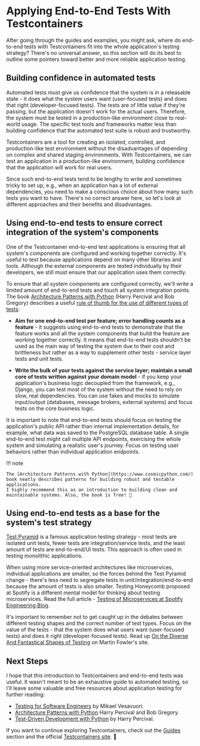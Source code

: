# Applying End-to-End Tests With Testcontainers

After going through the guides and examples, you might ask, where do end-to-end tests with Testcontainers fit into the whole application's testing strategy?
There's no universal answer, so this section will do its best to outline some pointers toward better and more reliable application testing.

## Building confidence in automated tests

Automated tests must give us confidence that the system is in a releasable state -
it does what the system users want (user-focused tests) and does that right (developer-focused tests).
The tests are of little value if they're passing, but the application doesn't work for the actual users.
Therefore, the system must be tested in a production-like environment close to real-world usage.
The specific test tools and frameworks matter less than building confidence that the automated test suite is robust and trustworthy.

Testcontainers are a tool for creating an isolated, controlled, and production-like test environment
without the disadvantages of depending on complex and shared staging environments.
With Testcontainers, we can test an application in a production-like environment, building confidence that the application will work for real users.

Since such end-to-end tests tend to be lengthy to write and sometimes tricky to set up,
e.g., when an application has a lot of external dependencies, you need to make a conscious choice about how many such tests you want to have.
There's no correct answer here, so let's look at different approaches and their benefits and disadvantages.

## Using end-to-end tests to ensure correct integration of the system's components

One of the Testcontainer end-to-end test applications is ensuring that all system's components are configured and working together correctly.
It's useful to test because applications depend on many other libraries and tools.
Although the external components are tested individually by their developers, we still must ensure that our application uses them correctly.

To ensure that all system components are configured correctly, we'll write a limited amount of end-to-end tests and touch all system integration points.
The book [Architecture Patterns with Python](https://www.cosmicpython.com/) (Harry Percival and Bob Gregory)
describes a useful [rule of thumb for the use of different types of tests](https://www.cosmicpython.com/book/chapter_05_high_gear_low_gear.html#types_of_test_rules_of_thumb):

- **Aim for one end-to-end test per feature; error handling counts as a feature** - it suggests using end-to-end tests to demonstrate that the feature works
  and all the system components that build the feature are working together correctly.
  It means that end-to-end tests shouldn't be used as the main way of testing the system due to their cost and brittleness
  but rather as a way to supplement other tests - service layer tests and unit tests.

- **Write the bulk of your tests against the service layer; maintain a small core of tests written against your domain model** -
  if you keep your application's business logic decoupled from the framework, e.g., Django,
  you can test most of the system without the need to rely on slow, real dependencies.
  You can use fakes and mocks to simulate input/output (databases, message brokers, external systems) and focus tests on the core business logic.

It is important to note that end-to-end tests should focus on testing the application's public API rather than internal implementation details,
for example, what data was saved to the PostgreSQL database table. A single end-to-end test might call multiple API endpoints,
exercising the whole system and simulating a realistic user's journey. Focus on testing user behaviors rather than individual application endpoints.

!!! note

    The [Architecture Patterns with Python](https://www.cosmicpython.com/) book neatly describes patterns for building robust and testable applications.
    I highly recommend this as an introduction to building clean and maintainable systems. Also, the book is free! 📖

## Using end-to-end tests as a base for the system's test strategy

[Test Pyramid](https://martinfowler.com/bliki/TestPyramid.html) is a famous application testing strategy - most tests are isolated unit tests,
fewer tests are integration/service tests, and the least amount of tests are end-to-end/UI tests.
This approach is often used in testing monolithic applications.

When using more service-oriented architectures like microservices, individual applications are smaller,
so the forces behind the Test Pyramid change - there's less need to segregate tests in unit/integration/end-to-end because the amount of tests is also smaller.
Testing Honeycomb proposed at Spotify is a different mental model for thinking about testing microservices.
Read the full article - [Testing of Microservices at Spotify Engineering Blog](https://engineering.atspotify.com/2018/01/testing-of-microservices/).

It's important to remember not to get caught up in the debates between different testing shapes and the correct number of test types.
Focus on the value of the tests - that the system does what users want (user-focused tests) and does it right (developer-focused tests).
Read up [On the Diverse And Fantastical Shapes of Testing](https://martinfowler.com/articles/2021-test-shapes.html) on Martin Fowler's site.

## Next Steps

I hope that this introduction to Testcontainers and end-to-end tests was useful.
It wasn't meant to be an exhaustive guide to automated testing,
so I'll leave some valuable and free resources about application testing for further reading:

- [Testing for Software Engineers](https://testing.mikaelvesavuori.se/) by Mikael Vesavuori.
- [Architecture Patterns with Python](https://www.cosmicpython.com/) Harry Percival and Bob Gregory.
- [Test-Driven Development with Python](https://www.obeythetestinggoat.com/) by Harry Percival.

If you want to continue exploring Testcontainers, check out the [Guides](../guides/) section
and the official [Testcontainers site](https://testcontainers.com/). 👋
